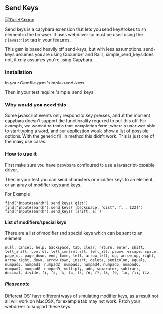## Send Keys ##

[![Build Status](https://api.travis-ci.org/leriksen/simple-send-keys.png?branch=master)](http://travis-ci.org/leriksen/simple-send-keys)

Send keys is a capybara extension that lets you send keystrokes to an element in the browser. It uses webdriver so must be used using the `@javascript` tag in your features.

This gem is based heavily off send-keys, but with less assumptions. send-keys assumes you are using Cucumber and Rails, simple_send_keys does not, it only assumes you're using Capybara.

### Installation ###

In your Gemfile
    gem 'simple-send-keys'

Then in your test
    require 'simple_send_keys'

### Why would you need this ###

Some javascript events only respond to key presses, and at the moment capybara doesn't support the functionality required to pull this off. For example, we wanted to test a text-completion form, where a user was able to start typing a word, and our application would show a list of possible options. With the generic fill_in method this didn't work. This is just one of the many use cases. 

### How to use it ###

First make sure you have capybara configured to use a javascript-capable driver.

Then in your test you can send characters or modifier keys to an element, or an array of modifier keys and keys.

For Example

    find("input#search").send_keys('gist')
    find("input#search").send_keys('[backspace, "gist", f1 , 123]')
    find("input#search").send_keys('[shift, a]')' 
    
#### List of modifiers/special keys ####

There are a list of modifier and special keys which can be sent to an element
    
`null, cancel, help, backspace, tab, clear, return, enter, shift, left_shift, control, left_control alt, left_alt, pause, escape, space, page_up, page_down, end, home, left, arrow_left, up, arrow_up, right, arrow_right, down, arrow_down, insert, delete, semicolon, equals, numpad0, numpad1, numpad2, numpad3, numpad4, numpad5, numpad6, numpad7, numpad8, numpad9, multiply, add, separator, subtract, decimal, divide, f1, f2, f3, f4, f5, f6, f7, f8, f9, f10, f11, f12`

##### Please note #####

Different OS' have different ways of simulating modifier keys, as a result not all will work on MacOSX, for example tab may not work. Patch your webdriver to support these keys.